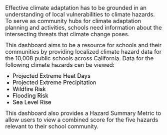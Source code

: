 <span style="font-size:18px;">Effective climate adaptation has to be grounded in an understanding of local vulnerabilities to climate hazards. To serve as community hubs for climate adaptation planning and activities, schools need information about the intersecting threats that climate change poses.</span>

<span style="font-size:18px;">This dashboard aims to be a resource for schools and their communities by providing localized climate hazard data for the 10,008 public schools across California. Data for the following climate hazards can be viewed:</span>


<ul>
   <li style="color:black;font-size:18px">Projected Extreme Heat Days</li>
   <li style="color:black;font-size:18px">Projected Extreme Precipitation</li>
   <li style="color:black;font-size:18px">Wildfire Risk</li>
   <li style="color:black;font-size:18px">Flooding Risk</li>
   <li style="color:black;font-size:18px">Sea Level Rise</li>
  </ul>

<span style="font-size:18px;">This dashboard also provides a Hazard Summary Metric to allow users to view a combined score for the five hazards relevant to their school community.</span>

